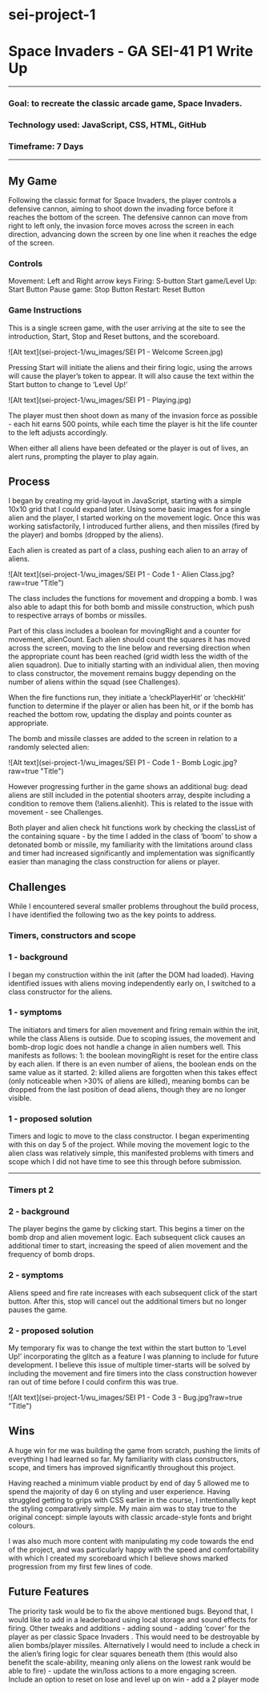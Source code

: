 # sei-project-1
# Space Invaders - GA SEI-41 P1 Write Up
---

### Goal: to recreate the classic arcade game, Space Invaders.

### Technology used: JavaScript, CSS, HTML, GitHub

### Timeframe: 7 Days

---
## My Game

Following the classic format for Space Invaders, the player controls a defensive cannon, aiming to shoot down the invading force before it reaches the bottom of the screen. The defensive cannon can move from right to left only, the invasion force moves across the screen in each direction, advancing down the screen by one line when it reaches the edge of the screen.

### Controls

Movement: Left and Right arrow keys
Firing: S-button
Start game/Level Up: Start Button
Pause game: Stop Button
Restart: Reset Button


### Game Instructions

This is a single screen game, with the user arriving at the site to see the introduction, Start, Stop and Reset buttons, and the scoreboard.

![Alt text](sei-project-1/wu_images/SEI P1 - Welcome Screen.jpg)

Pressing Start will initiate the aliens and their firing logic, using the arrows will cause the player’s token to appear. It will also cause the text within the Start button to change to ‘Level Up!’

![Alt text](sei-project-1/wu_images/SEI P1 - Playing.jpg)

The player must then shoot down as many of the invasion force as possible - each hit earns 500 points, while each time the player is hit the life counter to the left adjusts accordingly.

When either all aliens have been defeated or the player is out of lives, an alert runs, prompting the player to play again.

## Process
I began by creating my grid-layout in JavaScript, starting with a simple 10x10 grid that I could expand later. Using some basic images for a single alien and the player, I started working on the movement logic. Once this was working satisfactorily, I introduced further aliens, and then missiles (fired by the player) and bombs (dropped by the aliens).

Each alien is created as part of a class, pushing each alien to an array of aliens.

![Alt text](sei-project-1/wu_images/SEI P1 - Code 1 - Alien Class.jpg?raw=true "Title")

The class includes the functions for movement and dropping a bomb. I was also able to adapt this for both bomb and missile construction, which push to respective arrays of  bombs or missiles.

Part of this class includes a boolean for movingRight and a counter for movement, alienCount. Each alien should count the squares it has moved across the screen, moving to the line below and reversing direction when the appropriate count has been reached (grid width less the width of the alien squadron). Due to initially starting with an individual alien, then moving to class constructor, the movement remains buggy depending on the number of aliens within the squad (see Challenges).

When the fire functions run, they initiate a ‘checkPlayerHit’  or ‘checkHit’ function to determine if the player or alien has been hit,  or if the bomb has reached the bottom row, updating the display and points counter as appropriate.

The bomb and missile classes are added to the screen in relation to a randomly selected alien:

![Alt text](sei-project-1/wu_images/SEI P1 - Code 1 - Bomb Logic.jpg?raw=true "Title")

However progressing further in the game shows an additional bug: dead aliens are still included in the potential shooters array, despite including a condition to remove them (!aliens.alienhit). This is related to the issue with movement - see Challenges.

Both player and alien check hit functions work by checking the classList of the containing square - by the time I added in the class of ‘boom’ to show a detonated bomb or missile, my familiarity with the limitations around class and timer had increased significantly and implementation was significantly easier than managing the class construction for aliens or player.


## Challenges
While I encountered several smaller problems throughout the build process, I have identified the following two as the key points to address.

### Timers, constructors and scope
### 1 - background
I began my construction within the init (after the DOM had loaded). Having identified issues with aliens moving independently early on, I switched to a class constructor for the aliens.

### 1 - symptoms
The initiators and timers for alien movement and firing remain within the init, while the class Aliens is outside. Due to scoping issues, the movement and bomb-drop logic does not handle a change in alien numbers well. This manifests as follows:
	1: the boolean movingRight is reset for the entire class by each alien. If there is an even number of aliens, the boolean ends on the same value as it started.
	2: killed aliens are forgotten when this takes effect (only noticeable when >30%  of aliens are killed), meaning bombs can be dropped from the last position of dead aliens, though they are no longer visible.

### 1 - proposed solution
Timers and logic to move to the class constructor. I began experimenting with this on day 5 of the project. While moving the movement logic to the alien class was relatively simple, this manifested problems with timers and scope which I did not have time to see this through before submission.

---

### Timers pt 2
### 2 - background
The player begins the game by clicking start. This begins a timer on the bomb drop and alien movement logic. Each subsequent click causes an additional timer to start, increasing the speed of alien movement and the frequency of bomb drops.

### 2 - symptoms
Aliens speed and fire rate increases with each subsequent click of the start button. After this, stop will cancel out the additional timers but no longer pauses the game.

### 2 - proposed solution
My temporary fix was to change the text within the start button to ‘Level Up!’ incorporating the glitch as a feature I was planning to include for future development. I believe this issue of multiple timer-starts will be solved by including the movement and fire timers into the class construction however ran out of time before I could confirm this was true.

![Alt text](sei-project-1/wu_images/SEI P1 - Code 3 - Bug.jpg?raw=true "Title")

## Wins
A huge win for me was building the game from scratch, pushing the limits of everything I had learned so far. My familiarity with class constructors, scope, and timers has improved significantly throughout this project.

Having reached a minimum viable product by end of day 5 allowed me to spend the majority of day 6 on styling and user experience. Having struggled getting to grips with CSS earlier in the course, I intentionally kept the styling comparatively simple. My main aim was to stay true to the original concept: simple layouts with classic arcade-style fonts and bright colours.

I was also much more content with manipulating my code towards the end of the project,  and was particularly happy with the speed and comfortability with which I created my scoreboard which I believe shows marked progression from my first few lines of code.

## Future Features
The priority task would be to fix the above mentioned bugs. Beyond that, I would like to add in a leaderboard using local storage and sound effects for firing.
Other tweaks and additions
	- adding sound
	- adding ‘cover’ for the player as per classic Space Invaders . This would need to be destroyable by alien bombs/player missiles. Alternatively I would need to include a check in the alien’s firing logic for clear squares beneath them (this would also benefit the scale-ability, meaning only aliens on the lowest rank would be able to fire)
	- update the win/loss actions to a more engaging screen. Include an option to reset on lose and level up on win
	- add a 2 player mode
